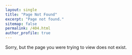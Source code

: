 ```yaml
---
layout: single
title: "Page Not Found"
excerpt: "Page not found."
sitemap: false
permalink: /404.html
author_profile: true  
---
```


<p>
Sorry, but the page you were trying to view does not exist.
</p>

<!--
<script type="text/javascript">
  var GOOG_FIXURL_LANG = 'en';
  var GOOG_FIXURL_SITE = '{{ site.url }}'
</script>
<script type="text/javascript"
  src="//linkhelp.clients.google.com/tbproxy/lh/wm/fixurl.js">
</script>
-->
